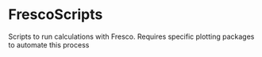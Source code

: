 # FrescoScripts
Scripts to run calculations with Fresco. Requires specific plotting packages to automate this process
